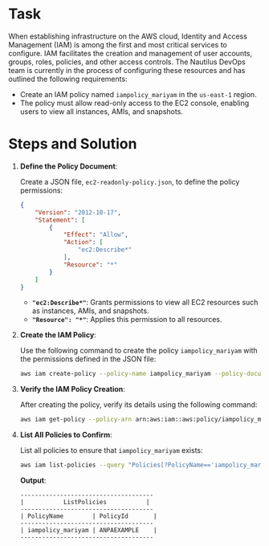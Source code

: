 # Task

When establishing infrastructure on the AWS cloud, Identity and Access Management (IAM) is among the first and most critical services to configure. IAM facilitates the creation and management of user accounts, groups, roles, policies, and other access controls. The Nautilus DevOps team is currently in the process of configuring these resources and has outlined the following requirements:

- Create an IAM policy named `iampolicy_mariyam` in the `us-east-1` region.
- The policy must allow read-only access to the EC2 console, enabling users to view all instances, AMIs, and snapshots.

# Steps and Solution

1. **Define the Policy Document**:

    Create a JSON file, `ec2-readonly-policy.json`, to define the policy permissions:

    ```json
    {
        "Version": "2012-10-17",
        "Statement": [
            {
                "Effect": "Allow",
                "Action": [
                    "ec2:Describe*"
                ],
                "Resource": "*"
            }
        ]
    }
    ```

    - **`"ec2:Describe*"`**: Grants permissions to view all EC2 resources such as instances, AMIs, and snapshots.
    - **`"Resource": "*"`**: Applies this permission to all resources.

2. **Create the IAM Policy**:

    Use the following command to create the policy `iampolicy_mariyam` with the permissions defined in the JSON file:

    ```bash
    aws iam create-policy --policy-name iampolicy_mariyam --policy-document file://ec2-readonly-policy.json
    ```

3. **Verify the IAM Policy Creation**:

    After creating the policy, verify its details using the following command:

    ```bash
    aws iam get-policy --policy-arn arn:aws:iam::aws:policy/iampolicy_mariyam
    ```

4. **List All Policies to Confirm**:

    List all policies to ensure that `iampolicy_mariyam` exists:

    ```bash
    aws iam list-policies --query "Policies[?PolicyName=='iampolicy_mariyam']" --output table
    ```

    **Output**:

    ```
    -------------------------------------
    |           ListPolicies           |
    -------------------------------------
    | PolicyName        | PolicyId       |
    -------------------------------------
    | iampolicy_mariyam | ANPAEXAMPLE    |
    -------------------------------------
    ```
